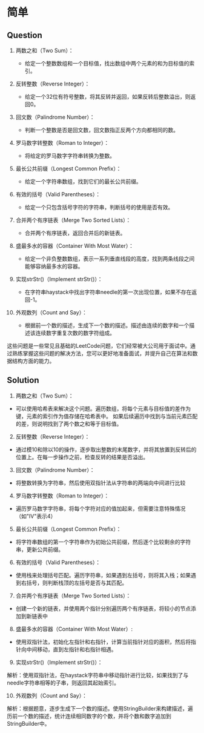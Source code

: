 # 简单

## Question

1. 两数之和（Two Sum）：
    - 给定一个整数数组和一个目标值，找出数组中两个元素的和为目标值的索引。

2. 反转整数（Reverse Integer）：
    - 给定一个32位有符号整数，将其反转并返回，如果反转后整数溢出，则返回0。

3. 回文数（Palindrome Number）：
    - 判断一个整数是否是回文数，回文数指正反两个方向都相同的数。

4. 罗马数字转整数（Roman to Integer）：
    - 将给定的罗马数字字符串转换为整数。

5. 最长公共前缀（Longest Common Prefix）：
    - 给定一个字符串数组，找到它们的最长公共前缀。

6. 有效的括号（Valid Parentheses）：
    - 给定一个只包含括号字符的字符串，判断括号的使用是否有效。

7. 合并两个有序链表（Merge Two Sorted Lists）：
    - 合并两个有序链表，返回合并后的新链表。

8. 盛最多水的容器（Container With Most Water）：
    - 给定一个非负整数数组，表示一系列垂直线段的高度，找到两条线段之间能够容纳最多水的容器。

9. 实现strStr()（Implement strStr()）：
    - 在字符串haystack中找出字符串needle的第一次出现位置，如果不存在返回-1。

10. 外观数列（Count and Say）：
    - 根据前一个数的描述，生成下一个数的描述。描述由连续的数字和一个描述该连续数字重复次数的数字符组成。

这些问题是一些常见且基础的LeetCode问题，它们经常被大公司用于面试中。通过熟练掌握这些问题的解决方法，您可以更好地准备面试，并提升自己在算法和数据结构方面的能力。

## Solution
1. 两数之和（Two Sum）：
- 可以使用哈希表来解决这个问题。遍历数组，将每个元素与目标值的差作为键，元素的索引作为值存储在哈希表中。
如果后续遍历中找到与当前元素匹配的差，则说明找到了两个数之和等于目标值。

2. 反转整数（Reverse Integer）：
- 通过模10和除以10的操作，逐步取出整数的末尾数字，并将其放置到反转后的位置上。在每一步操作之前，检查反转的结果是否溢出。
      
3. 回文数（Palindrome Number）：
- 将整数转换为字符串，然后使用双指针法从字符串的两端向中间进行比较

4. 罗马数字转整数（Roman to Integer）：
- 遍历罗马数字字符串，将每个字符对应的值加起来，但需要注意特殊情况（如"IV"表示4）

5. 最长公共前缀（Longest Common Prefix）：
- 将字符串数组的第一个字符串作为初始公共前缀，然后逐个比较剩余的字符串，更新公共前缀。

6. 有效的括号（Valid Parentheses）： 
- 使用栈来处理括号匹配。遍历字符串，如果遇到左括号，则将其入栈；如果遇到右括号，则判断栈顶的左括号是否与其匹配。

7. 合并两个有序链表（Merge Two Sorted Lists）：
- 创建一个新的链表，并使用两个指针分别遍历两个有序链表，将较小的节点添加到新链表中

8. 盛最多水的容器（Container With Most Water）:
- 使用双指针法，初始化左指针和右指针，计算当前指针对应的面积，然后将指针向中间移动，直到左指针和右指针相遇。

9. 实现strStr()（Implement strStr()）：

解析：使用双指针法，在haystack字符串中移动指针进行比较，如果找到了与needle字符串相等的子串，则返回其起始索引。

10. 外观数列（Count and Say）：

解析：根据题意，逐步生成下一个数的描述。使用StringBuilder来构建描述，遍历前一个数的描述，统计连续相同数字的个数，并将个数和数字追加到StringBuilder中。